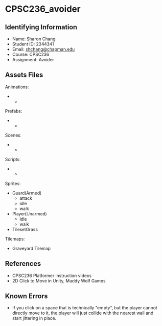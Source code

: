 # CPSC236_avoider

## Identifying Information
* Name: Sharon Chang
* Student ID: 2344341
* Email: shchang@chapman.edu
* Course: CPSC236
* Assignment: Avoider

## Assets Files
Animations:
* -

Prefabs:
* -

Scenes:
* -

Scripts:
* -

Sprites:
* Guard(Armed)
  * attack
  * idle
  * walk
* Player(Unarmed)
  * idle
  * walk
* TilesetGrass

Tilemaps:
* Graveyard Tilemap

## References
* CPSC236 Platformer instruction videos
* 2D Click to Move in Unity, Muddy Wolf Games

## Known Errors
* If you click on a space that is technically "empty", but the player cannot directly move to it, the player will just collide with the nearest wall and start jittering in place.
